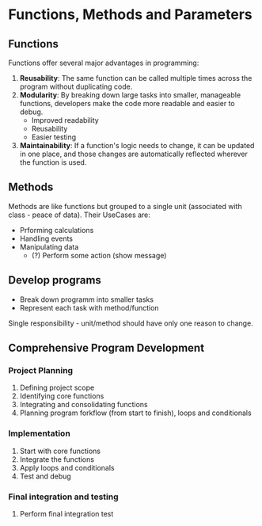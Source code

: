 # Functions, Methods and Parameters

## Functions
Functions offer several major advantages in programming:
1. **Reusability**: The same function can be called multiple times across the program without duplicating code.
2. **Modularity**: By breaking down large tasks into smaller, manageable functions, developers make the code more readable and easier to debug.
    - Improved readability
    - Reusability
    - Easier testing
3. **Maintainability**: If a function's logic needs to change, it can be updated in one place, and those changes are automatically reflected wherever the function is used.

## Methods 
Methods are like functions but grouped to a single unit (associated with class - peace of data). Their UseCases are:
- Prforming calculations
- Handling events
- Manipulating data
    - (?) Perform some action (show message)

## Develop programs 
- Break down programm into smaller tasks
- Represent each task with method/function

Single responsibility - unit/method should have only one reason to change.

## Comprehensive Program Development 

### Project Planning
1. Defining project scope
2. Identifying core functions
3. Integrating and consolidating functions
4. Planning program forkflow (from start to finish), loops and conditionals

### Implementation
1. Start with core functions
2. Integrate the functions
3. Apply loops and conditionals
4. Test and debug

### Final integration and testing
1. Perform final integration test


